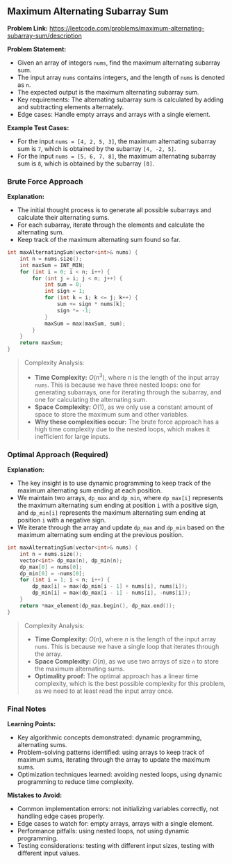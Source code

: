 ## Maximum Alternating Subarray Sum
**Problem Link:** https://leetcode.com/problems/maximum-alternating-subarray-sum/description

**Problem Statement:**
- Given an array of integers `nums`, find the maximum alternating subarray sum.
- The input array `nums` contains integers, and the length of `nums` is denoted as `n`.
- The expected output is the maximum alternating subarray sum.
- Key requirements: The alternating subarray sum is calculated by adding and subtracting elements alternately.
- Edge cases: Handle empty arrays and arrays with a single element.

**Example Test Cases:**
- For the input `nums = [4, 2, 5, 3]`, the maximum alternating subarray sum is `7`, which is obtained by the subarray `[4, -2, 5]`.
- For the input `nums = [5, 6, 7, 8]`, the maximum alternating subarray sum is `8`, which is obtained by the subarray `[8]`.

### Brute Force Approach
**Explanation:**
- The initial thought process is to generate all possible subarrays and calculate their alternating sums.
- For each subarray, iterate through the elements and calculate the alternating sum.
- Keep track of the maximum alternating sum found so far.

```cpp
int maxAlternatingSum(vector<int>& nums) {
    int n = nums.size();
    int maxSum = INT_MIN;
    for (int i = 0; i < n; i++) {
        for (int j = i; j < n; j++) {
            int sum = 0;
            int sign = 1;
            for (int k = i; k <= j; k++) {
                sum += sign * nums[k];
                sign *= -1;
            }
            maxSum = max(maxSum, sum);
        }
    }
    return maxSum;
}
```

> Complexity Analysis:
> - **Time Complexity:** $O(n^3)$, where $n$ is the length of the input array `nums`. This is because we have three nested loops: one for generating subarrays, one for iterating through the subarray, and one for calculating the alternating sum.
> - **Space Complexity:** $O(1)$, as we only use a constant amount of space to store the maximum sum and other variables.
> - **Why these complexities occur:** The brute force approach has a high time complexity due to the nested loops, which makes it inefficient for large inputs.

### Optimal Approach (Required)
**Explanation:**
- The key insight is to use dynamic programming to keep track of the maximum alternating sum ending at each position.
- We maintain two arrays, `dp_max` and `dp_min`, where `dp_max[i]` represents the maximum alternating sum ending at position `i` with a positive sign, and `dp_min[i]` represents the maximum alternating sum ending at position `i` with a negative sign.
- We iterate through the array and update `dp_max` and `dp_min` based on the maximum alternating sum ending at the previous position.

```cpp
int maxAlternatingSum(vector<int>& nums) {
    int n = nums.size();
    vector<int> dp_max(n), dp_min(n);
    dp_max[0] = nums[0];
    dp_min[0] = -nums[0];
    for (int i = 1; i < n; i++) {
        dp_max[i] = max(dp_min[i - 1] + nums[i], nums[i]);
        dp_min[i] = max(dp_max[i - 1] - nums[i], -nums[i]);
    }
    return *max_element(dp_max.begin(), dp_max.end());
}
```

> Complexity Analysis:
> - **Time Complexity:** $O(n)$, where $n$ is the length of the input array `nums`. This is because we have a single loop that iterates through the array.
> - **Space Complexity:** $O(n)$, as we use two arrays of size `n` to store the maximum alternating sums.
> - **Optimality proof:** The optimal approach has a linear time complexity, which is the best possible complexity for this problem, as we need to at least read the input array once.

### Final Notes
**Learning Points:**
- Key algorithmic concepts demonstrated: dynamic programming, alternating sums.
- Problem-solving patterns identified: using arrays to keep track of maximum sums, iterating through the array to update the maximum sums.
- Optimization techniques learned: avoiding nested loops, using dynamic programming to reduce time complexity.

**Mistakes to Avoid:**
- Common implementation errors: not initializing variables correctly, not handling edge cases properly.
- Edge cases to watch for: empty arrays, arrays with a single element.
- Performance pitfalls: using nested loops, not using dynamic programming.
- Testing considerations: testing with different input sizes, testing with different input values.